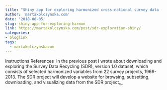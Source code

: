 ```yaml
---
title: "Shiny app for exploring harmonized cross-national survey data (SDR v.1.0)"
author: 'martakolczynska.com'
date: '2018-08-05'
slug: shiny-app-for-exploring-harmon
link: https://martakolczynska.com/post/sdr-exploration-shiny/
categories:
- bloglink
tags:
  - martakolczynskacom
---
```


Instructions References  In the previous post I wrote about downloading and exploring the Survey Data Recycling (SDR), version 1.0 dataset, which consists of selected harmonized variables from 22 survey projects, 1966-2013. The SDR project will develop a website for browsing, subsetting, downloading, and visualizing data from the SDR project[... <i class="fas fa-external-link-alt"></i>](https://martakolczynska.com/post/sdr-exploration-shiny/)

